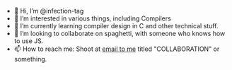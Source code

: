 - 👋 Hi, I’m @infection-tag
- 👀 I’m interested in various things, including Compilers
- 🌱 I’m currently learning compiler design in C and other technical stuff.
- 💞️ I’m looking to collaborate on spaghetti, with someone who knows how to use JS.
- 📫 How to reach me: Shoot at [email to me][email] titled "COLLABORATION" or something.

[email]: qweenjon@gmail.com

<!---
infection-tag/infection-tag is a ✨ special ✨ repository because its `README.md` (this file) appears on your GitHub profile.
You can click the Preview link to take a look at your changes.
--->
